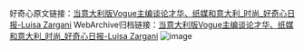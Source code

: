 好奇心原文链接：[当意大利版Vogue主编谈论才华、纸媒和意大利_时尚_好奇心日报-Luisa Zargani](https://www.qdaily.com/articles/4576.html)
WebArchive归档链接：[当意大利版Vogue主编谈论才华、纸媒和意大利_时尚_好奇心日报-Luisa Zargani](http://web.archive.org/web/20180908032614/http://www.qdaily.com:80/articles/4576.html)
![image](http://ww3.sinaimg.cn/large/007d5XDply1g3wia282qdj30u03y17wh)